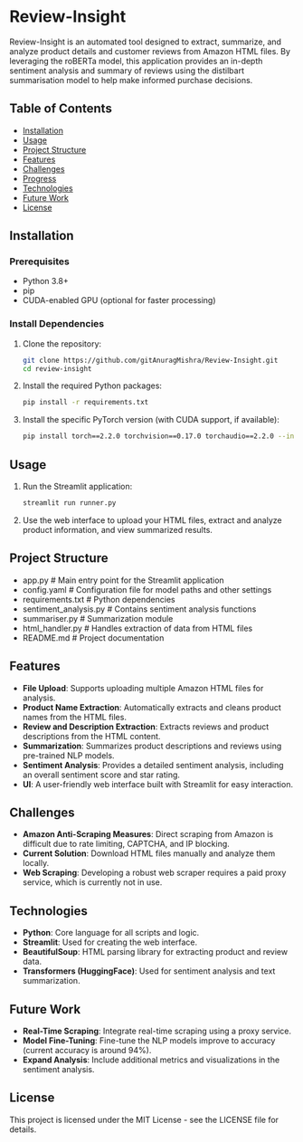 # Review-Insight

Review-Insight is an automated tool designed to extract, summarize, and analyze product details and customer reviews from Amazon HTML files. By leveraging the roBERTa model, this application provides an in-depth sentiment analysis and summary of reviews using the distilbart summarisation model to help make informed purchase decisions.

## Table of Contents

- [Installation](#installation)
- [Usage](#usage)
- [Project Structure](#project-structure)
- [Features](#features)
- [Challenges](#challenges)
- [Progress](#progress)
- [Technologies](#technologies)
- [Future Work](#future-work)
- [License](#license)

## Installation

### Prerequisites

- Python 3.8+
- pip
- CUDA-enabled GPU (optional for faster processing)

### Install Dependencies

1. Clone the repository:

    ```bash
    git clone https://github.com/gitAnuragMishra/Review-Insight.git
    cd review-insight
    ```

2. Install the required Python packages:

    ```bash
    pip install -r requirements.txt
    ```

3. Install the specific PyTorch version (with CUDA support, if available):

    ```bash
    pip install torch==2.2.0 torchvision==0.17.0 torchaudio==2.2.0 --index-url https://download.pytorch.org/whl/cu118
    ```

## Usage

1. Run the Streamlit application:

    ```bash
    streamlit run runner.py
    ```

2. Use the web interface to upload your HTML files, extract and analyze product information, and view summarized results.

## Project Structure

- app.py                         # Main entry point for the Streamlit application
- config.yaml                    # Configuration file for model paths and other settings
- requirements.txt               # Python dependencies
- sentiment_analysis.py          # Contains sentiment analysis functions
- summariser.py                  # Summarization module
- html_handler.py                # Handles extraction of data from HTML files
- README.md                      # Project documentation


## Features

- **File Upload**: Supports uploading multiple Amazon HTML files for analysis.
- **Product Name Extraction**: Automatically extracts and cleans product names from the HTML files.
- **Review and Description Extraction**: Extracts reviews and product descriptions from the HTML content.
- **Summarization**: Summarizes product descriptions and reviews using pre-trained NLP models.
- **Sentiment Analysis**: Provides a detailed sentiment analysis, including an overall sentiment score and star rating.
- **UI**: A user-friendly web interface built with Streamlit for easy interaction.

## Challenges

- **Amazon Anti-Scraping Measures**: Direct scraping from Amazon is difficult due to rate limiting, CAPTCHA, and IP blocking.
- **Current Solution**: Download HTML files manually and analyze them locally.
- **Web Scraping**: Developing a robust web scraper requires a paid proxy service, which is currently not in use.


## Technologies

- **Python**: Core language for all scripts and logic.
- **Streamlit**: Used for creating the web interface.
- **BeautifulSoup**: HTML parsing library for extracting product and review data.
- **Transformers (HuggingFace)**: Used for sentiment analysis and text summarization.


## Future Work

- **Real-Time Scraping**: Integrate real-time scraping using a proxy service.
- **Model Fine-Tuning**: Fine-tune the NLP models improve to accuracy (current accuracy is around 94%).
- **Expand Analysis**: Include additional metrics and visualizations in the sentiment analysis.

## License

This project is licensed under the MIT License - see the LICENSE file for details.
